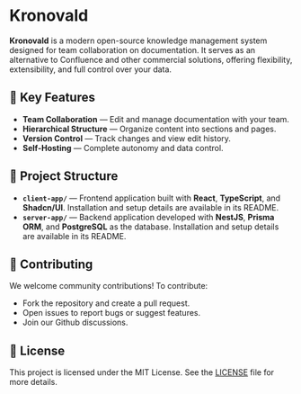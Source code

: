 # Kronovald

**Kronovald** is a modern open-source knowledge management system designed for team collaboration on documentation. It serves as an alternative to Confluence and other commercial solutions, offering flexibility, extensibility, and full control over your data.

## 🚀 Key Features

- **Team Collaboration** — Edit and manage documentation with your team.
- **Hierarchical Structure** — Organize content into sections and pages.
- **Version Control** — Track changes and view edit history.
- **Self-Hosting** — Complete autonomy and data control.

## 📂 Project Structure

- **`client-app/`** — Frontend application built with **React**, **TypeScript**, and **Shadcn/UI**. Installation and setup details are available in its README.
- **`server-app/`** — Backend application developed with **NestJS**, **Prisma ORM**, and **PostgreSQL** as the database. Installation and setup details are available in its README.

## 🤝 Contributing

We welcome community contributions! To contribute:
- Fork the repository and create a pull request.
- Open issues to report bugs or suggest features.
- Join our Github discussions.

## 📜 License

This project is licensed under the MIT License. See the [LICENSE](./LICENSE) file for more details.
